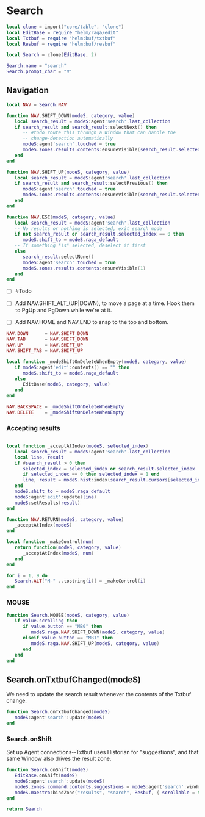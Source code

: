 # Search


```lua
local clone = import("core/table", "clone")
local EditBase = require "helm/raga/edit"
local Txtbuf = require "helm:buf/txtbuf"
local Resbuf = require "helm:buf/resbuf"

local Search = clone(EditBase, 2)

Search.name = "search"
Search.prompt_char = "⁉️"
```


## Navigation

```lua
local NAV = Search.NAV

function NAV.SHIFT_DOWN(modeS, category, value)
   local search_result = modeS:agent'search'.last_collection
   if search_result and search_result:selectNext() then
      -- #todo route this through a Window that can handle the
      -- change-detection automatically
      modeS:agent'search'.touched = true
      modeS.zones.results.contents:ensureVisible(search_result.selected_index)
   end
end
```

```lua
function NAV.SHIFT_UP(modeS, category, value)
   local search_result = modeS:agent'search'.last_collection
   if search_result and search_result:selectPrevious() then
      modeS:agent'search'.touched = true
      modeS.zones.results.contents:ensureVisible(search_result.selected_index)
   end
end
```

```lua
function NAV.ESC(modeS, category, value)
   local search_result = modeS:agent'search'.last_collection
   -- No results or nothing is selected, exit search mode
   if not search_result or search_result.selected_index == 0 then
      modeS.shift_to = modeS.raga_default
   -- If something *is* selected, deselect it first
   else
      search_result:selectNone()
      modeS:agent'search'.touched = true
      modeS.zones.results.contents:ensureVisible(1)
   end
end
```


- [ ]  \#Todo

  - [ ]  Add NAV\.SHIFT\_ALT\_\(UP|DOWN\), to move a page at a time\.
      Hook them to PgUp and PgDown while we're at it\.

  - [ ]  Add NAV\.HOME and NAV\.END to snap to the
      top and bottom\.

```lua
NAV.DOWN      = NAV.SHIFT_DOWN
NAV.TAB       = NAV.SHIFT_DOWN
NAV.UP        = NAV.SHIFT_UP
NAV.SHIFT_TAB = NAV.SHIFT_UP

local function _modeShiftOnDeleteWhenEmpty(modeS, category, value)
   if modeS:agent'edit':contents() == "" then
      modeS.shift_to = modeS.raga_default
   else
      EditBase(modeS, category, value)
   end
end

NAV.BACKSPACE = _modeShiftOnDeleteWhenEmpty
NAV.DELETE    = _modeShiftOnDeleteWhenEmpty

```

### Accepting results

```lua

local function _acceptAtIndex(modeS, selected_index)
   local search_result = modeS:agent'search'.last_collection
   local line, result
   if #search_result > 0 then
      selected_index = selected_index or search_result.selected_index
      if selected_index == 0 then selected_index = 1 end
      line, result = modeS.hist:index(search_result.cursors[selected_index])
   end
   modeS.shift_to = modeS.raga_default
   modeS:agent'edit':update(line)
   modeS:setResults(result)
end

function NAV.RETURN(modeS, category, value)
   _acceptAtIndex(modeS)
end

local function _makeControl(num)
   return function(modeS, category, value)
      _acceptAtIndex(modeS, num)
   end
end

for i = 1, 9 do
   Search.ALT["M-" ..tostring(i)] = _makeControl(i)
end

```

### MOUSE

```lua
function Search.MOUSE(modeS, category, value)
   if value.scrolling then
      if value.button == "MB0" then
         modeS.raga.NAV.SHIFT_DOWN(modeS, category, value)
      elseif value.button == "MB1" then
         modeS.raga.NAV.SHIFT_UP(modeS, category, value)
      end
   end
end
```


## Search\.onTxtbufChanged\(modeS\)

We need to update the search result whenever the contents of the Txtbuf change\.

```lua
function Search.onTxtbufChanged(modeS)
   modeS:agent'search':update(modeS)
end
```


### Search\.onShift

Set up Agent connections\-\-Txtbuf uses Historian for "suggestions", and that
same Window also drives the result zone\.

```lua
function Search.onShift(modeS)
   EditBase.onShift(modeS)
   modeS:agent'search':update(modeS)
   modeS.zones.command.contents.suggestions = modeS:agent'search':window()
   modeS.maestro:bindZone("results", "search", Resbuf, { scrollable = true })
end
```

```lua
return Search
```
